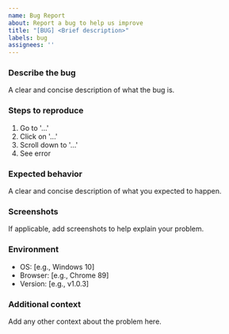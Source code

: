 ```yaml
---
name: Bug Report
about: Report a bug to help us improve
title: "[BUG] <Brief description>"
labels: bug
assignees: ''
---
```


### Describe the bug
A clear and concise description of what the bug is.

### Steps to reproduce
1. Go to '...'
2. Click on '...'
3. Scroll down to '...'
4. See error

### Expected behavior
A clear and concise description of what you expected to happen.

### Screenshots
If applicable, add screenshots to help explain your problem.

### Environment
- OS: [e.g., Windows 10]
- Browser: [e.g., Chrome 89]
- Version: [e.g., v1.0.3]

### Additional context
Add any other context about the problem here.
